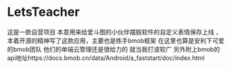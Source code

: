 # LetsTeacher
这是一款自营项目 本意用来给爱斗图的小伙伴摆脱软件的自定义表情保存上线 ，本着开源的精神写了这款应用，主要也是练手bmob框架 在这里也算是安利下可爱的bmob团队
他们的单端云管理还是很给力的 就当我打波软广 另外附上bmob的api地址https://docs.bmob.cn/data/Android/a_faststart/doc/index.html
